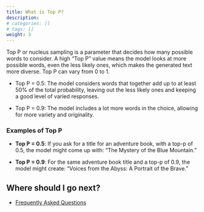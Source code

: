 ```yaml
---
title: What is Top P?
description:
# categories: []
# tags: []
weight: 3
---
```


Top P or nucleus sampling is a parameter that decides how many possible words to consider. A high “Top P” value means the model looks at more possible words, even the less likely ones, which makes the generated text more diverse. Top P can vary from 0 to 1.

* Top P = 0.5: The model considers words that together add up to at least 50% of the total probability, leaving out the less likely ones and keeping a good level of varied responses.

* Top P = 0.9: The model includes a lot more words in the choice, allowing for more variety and originality.


### **Examples of Top P**

* **Top P = 0.5**: If you ask for a title for an adventure book, with a top-p of 0.5, the model might come up with: “The Mystery of the Blue Mountain.”

* **Top P = 0.9**: For the same adventure book title and a top-p of 0.9, the model might create: “Voices from the Abyss: A Portrait of the Brave.”


## Where should I go next?

- [Frequently Asked Questions](/docs/faq/)